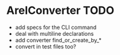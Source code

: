 # ArelConverter TODO

* add specs for the CLI command
* deal with multiline declarations
* add converter find_or_create_by_*
* convert in test files too?
